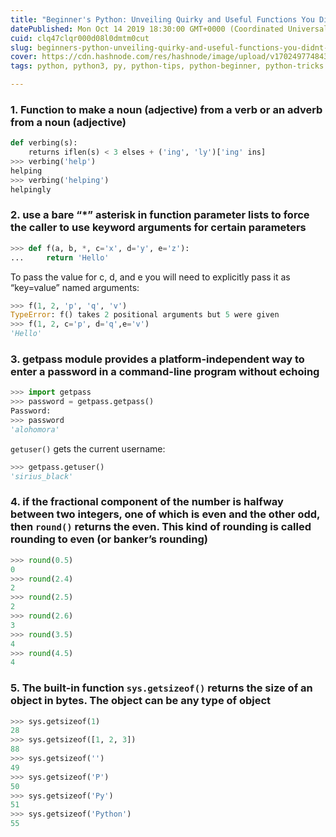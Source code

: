 ```yaml
---
title: "Beginner's Python: Unveiling Quirky and Useful Functions You Didn't know Existed"
datePublished: Mon Oct 14 2019 18:30:00 GMT+0000 (Coordinated Universal Time)
cuid: clq47clqr000d08l0dmtm0cut
slug: beginners-python-unveiling-quirky-and-useful-functions-you-didnt-know-existed
cover: https://cdn.hashnode.com/res/hashnode/image/upload/v1702497748432/c566cf16-0ace-4c05-aca9-4d41127f3921.jpeg
tags: python, python3, py, python-tips, python-beginner, python-tricks

---
```


### 1\. Function to make a noun (adjective) from a verb or an adverb from a noun (adjective)

```python
def verbing(s):
    returns iflen(s) < 3 elses + ('ing', 'ly')['ing' ins]
>>> verbing('help')
helping
>>> verbing('helping')
helpingly
```

### 2\. use a bare “\*” asterisk in function parameter lists to force the caller to use keyword arguments for certain parameters

```python
>>> def f(a, b, *, c='x', d='y', e='z'):
...     return 'Hello'
```

To pass the value for c, d, and e you will need to explicitly pass it as “key=value” named arguments:

```python
>>> f(1, 2, 'p', 'q', 'v')
TypeError: f() takes 2 positional arguments but 5 were given
>>> f(1, 2, c='p', d='q',e='v')
'Hello'
```

### 3\. getpass module provides a platform-independent way to enter a password in a command-line program without echoing

```python
>>> import getpass
>>> password = getpass.getpass()
Password:
>>> password
'alohomora'
```

`getuser()` gets the current username:

```python
>>> getpass.getuser()
'sirius_black'
```

### 4\. if the fractional component of the number is halfway between two integers, one of which is even and the other odd, then `round()` returns the even. This kind of rounding is called rounding to even (or banker’s rounding)

```python
>>> round(0.5)
0
>>> round(2.4)
2
>>> round(2.5)
2
>>> round(2.6)
3
>>> round(3.5)
4
>>> round(4.5)
4
```

### 5\. The built-in function `sys.getsizeof()` returns the size of an object in bytes. The object can be any type of object

```python
>>> sys.getsizeof(1)
28
>>> sys.getsizeof([1, 2, 3])
88
>>> sys.getsizeof('')
49
>>> sys.getsizeof('P')
50
>>> sys.getsizeof('Py')
51
>>> sys.getsizeof('Python')
55
```